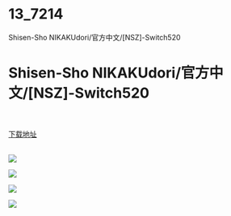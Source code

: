 # 13_7214
Shisen-Sho NIKAKUdori/官方中文/[NSZ]-Switch520
# Shisen-Sho NIKAKUdori/官方中文/[NSZ]-Switch520
 <br/></br>
[下载地址](https://www.switch520.cc/article/7214 "下载地址")
<br/></br>

<p><span><strong><img src="https://www.switch520.cc/muke_img/upload_art_editor_20201107-1_95d53c95fe870e771bd76402545348c9.jpg"></strong></span></p>
<p><span><strong><img src="https://www.switch520.cc/muke_img/upload_art_editor_20201107-1_eae92458cf0fba7c0bbfd7463500af45.jpg"></strong></span></p>
<p><span><strong><img src="https://www.switch520.cc/muke_img/upload_art_editor_20201107-1_53c909494baac49ed609469d2c1d1a1c.jpg"></strong></span></p>
<p><span><strong><img src="https://www.switch520.cc/muke_img/upload_art_editor_20201107-1_0e43bc8c45b672d6b02dabef35f46756.jpg"></strong></span></p>
<p></p>
